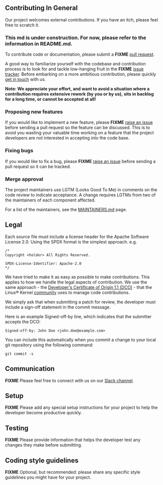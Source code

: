 ## Contributing In General
Our project welcomes external contributions. If you have an itch, please feel
free to scratch it.

### This md is under construction. For now, please refer to the information in README.md.

To contribute code or documentation, please submit a **FIXME** [pull request](https://github.com/ibm/repo-template/pulls).

A good way to familiarize yourself with the codebase and contribution process is
to look for and tackle low-hanging fruit in the **FIXME** [issue tracker](https://github.com/ibm/repo-template/issues).
Before embarking on a more ambitious contribution, please quickly [get in touch](#communication) with us.

**Note: We appreciate your effort, and want to avoid a situation where a contribution
requires extensive rework (by you or by us), sits in backlog for a long time, or
cannot be accepted at all!**

### Proposing new features

If you would like to implement a new feature, please **FIXME** [raise an issue](https://github.com/ibm/repo-template/issues)
before sending a pull request so the feature can be discussed. This is to avoid
you wasting your valuable time working on a feature that the project developers
are not interested in accepting into the code base.

### Fixing bugs

If you would like to fix a bug, please **FIXME** [raise an issue](https://github.com/ibm/repo-template/issues) before sending a
pull request so it can be tracked.

### Merge approval

The project maintainers use LGTM (Looks Good To Me) in comments on the code
review to indicate acceptance. A change requires LGTMs from two of the
maintainers of each component affected.

For a list of the maintainers, see the [MAINTAINERS.md](MAINTAINERS.md) page.

## Legal

Each source file must include a license header for the Apache
Software License 2.0. Using the SPDX format is the simplest approach.
e.g.

```
/*
Copyright <holder> All Rights Reserved.

SPDX-License-Identifier: Apache-2.0
*/
```

We have tried to make it as easy as possible to make contributions. This
applies to how we handle the legal aspects of contribution. We use the
same approach - the [Developer's Certificate of Origin 1.1 (DCO)](https://github.com/hyperledger/fabric/blob/master/docs/source/DCO1.1.txt) - that the Linux® Kernel [community](https://elinux.org/Developer_Certificate_Of_Origin)
uses to manage code contributions.

We simply ask that when submitting a patch for review, the developer
must include a sign-off statement in the commit message.

Here is an example Signed-off-by line, which indicates that the
submitter accepts the DCO:

```
Signed-off-by: John Doe <john.doe@example.com>
```

You can include this automatically when you commit a change to your
local git repository using the following command:

```
git commit -s
```

## Communication
**FIXME** Please feel free to connect with us on our [Slack channel](link).

## Setup
**FIXME** Please add any special setup instructions for your project to help the developer
become productive quickly.

## Testing
**FIXME** Please provide information that helps the developer test any changes they make
before submitting.

## Coding style guidelines
**FIXME** Optional, but recommended: please share any specific style guidelines you might
have for your project.


